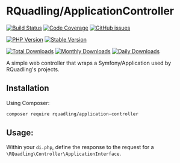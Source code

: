 # RQuadling/ApplicationController

[![Build Status](https://img.shields.io/travis/rquadling/application-controller.svg?style=for-the-badge&logo=travis)](https://travis-ci.org/rquadling/application-controller)
[![Code Coverage](https://img.shields.io/scrutinizer/coverage/g/rquadling/application-controller.svg?style=for-the-badge&logo=scrutinizer)](https://scrutinizer-ci.com/g/rquadling/application-controller/)
[![GitHub issues](https://img.shields.io/github/issues/rquadling/application-controller.svg?style=for-the-badge&logo=github)](https://github.com/rquadling/application-controller/issues)

[![PHP Version](https://img.shields.io/packagist/php-v/rquadling/application-controller.svg?style=for-the-badge)](https://github.com/rquadling/application-controller)
[![Stable Version](https://img.shields.io/packagist/v/rquadling/application-controller.svg?style=for-the-badge&label=Latest)](https://packagist.org/packages/rquadling/application-controller)

[![Total Downloads](https://img.shields.io/packagist/dt/rquadling/application-controller.svg?style=for-the-badge&label=Total+downloads)](https://packagist.org/packages/rquadling/application-controller)
[![Monthly Downloads](https://img.shields.io/packagist/dm/rquadling/application-controller.svg?style=for-the-badge&label=Monthly+downloads)](https://packagist.org/packages/rquadling/application-controller)
[![Daily Downloads](https://img.shields.io/packagist/dd/rquadling/application-controller.svg?style=for-the-badge&label=Daily+downloads)](https://packagist.org/packages/rquadling/application-controller)

A simple web controller that wraps a Symfony/Application used by RQuadling's projects.

## Installation

Using Composer:

```sh
composer require rquadling/application-controller
```

## Usage:

Within your `di.php`, define the response to the request for a `\RQuadling\Controller\ApplicationInterface`.

